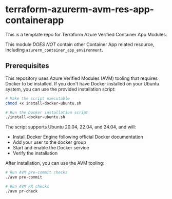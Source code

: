 # terraform-azurerm-avm-res-app-containerapp

This is a template repo for Terraform Azure Verified Container App Modules.

This module *DOES NOT* contain other Container App related resource, including `azurerm_container_app_environment`.

## Prerequisites

This repository uses Azure Verified Modules (AVM) tooling that requires Docker to be installed. If you don't have Docker installed on your Ubuntu system, you can use the provided installation script:

```bash
# Make the script executable
chmod +x install-docker-ubuntu.sh

# Run the Docker installation script
./install-docker-ubuntu.sh
```

The script supports Ubuntu 20.04, 22.04, and 24.04, and will:
- Install Docker Engine following official Docker documentation
- Add your user to the docker group
- Start and enable the Docker service
- Verify the installation

After installation, you can use the AVM tooling:
```bash
# Run AVM pre-commit checks
./avm pre-commit

# Run AVM PR checks
./avm pr-check
```
